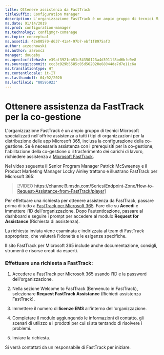 ```yaml
---
title: Ottenere assistenza da FastTrack
titleSuffix: Configuration Manager
description: L'organizzazione FastTrack è un ampio gruppo di tecnici Microsoft specializzati nell'offrire assistenza a tutti i tipi di organizzazioni per la distribuzione delle app Microsoft 365
ms.date: 01/14/2019
ms.prod: configuration-manager
ms.technology: configmgr-comanage
ms.topic: conceptual
ms.assetid: 42e80570-d637-41a4-97b7-ebf1f8975af3
author: aczechowski
ms.author: aaroncz
manager: dougeby
ms.openlocfilehash: e39af3921eb51c54350123a4d3911f8bd6bfd0e8
ms.sourcegitcommit: ccc3c929b5585c05d562020e68044de7d7e11c6a
ms.translationtype: HT
ms.contentlocale: it-IT
ms.lasthandoff: 04/02/2020
ms.locfileid: "80595923"
---
```

# <a name="get-help-from-fasttrack-for-co-management"></a>Ottenere assistenza da FastTrack per la co-gestione

L'organizzazione FastTrack è un ampio gruppo di tecnici Microsoft specializzati nell'offrire assistenza a tutti i tipi di organizzazioni per la distribuzione delle app Microsoft 365, inclusa la configurazione della co-gestione. Se è necessaria assistenza con i prerequisiti per la co-gestione, l'abilitazione della co-gestione o il trasferimento dei carichi di lavoro, richiedere assistenza a [Microsoft FastTrack](https://Microsoft.com/FastTrack/). 

Nel video seguente il Senior Program Manager Patrick McSweeney e il Product Marketing Manager Locky Ainley trattano e illustrano FastTrack per Microsoft 365:

> [!VIDEO https://channel9.msdn.com/Series/Endpoint-Zone/How-to-Request-Assistance-from-FastTrack/player]

Per effettuare una richiesta per ottenere assistenza da FastTrack, passare prima di tutto a [FastTrack per Microsoft 365](https://fasttrack.microsoft.com/microsoft365/capabilities?view=security). Fare clic su **Accedi** e immettere l'ID dell'organizzazione. Dopo l'autenticazione, passare al dashboard e seguire i prompt per accedere al modulo **Request for Assistance** (Richiesta di assistenza).

La richiesta inviata viene esaminata e indirizzata al team di FastTrack appropriato, che valuterà l'idoneità e le esigenze specifiche. 

Il sito FastTrack per Microsoft 365 include anche documentazione, consigli, strumenti e risorse creati da esperti.


### <a name="make-a-fasttrack-request"></a>Effettuare una richiesta a FastTrack:

1. Accedere a [FastTrack per Microsoft 365](https://fasttrack.microsoft.com/microsoft365/capabilities?view=security) usando l'ID e la password dell'organizzazione.  

2. Nella sezione Welcome to FastTrack (Benvenuto in FastTrack), selezionare **Request FastTrack Assistance** (Richiedi assistenza FastTrack).  

3. Immettere il numero di **licenze EMS** all'interno dell'organizzazione.  

4. Completare il modulo aggiungendo le informazioni di contatto, gli scenari di utilizzo e i prodotti per cui si sta tentando di risolvere i problemi.

5. Inviare la richiesta. 

Si verrà contattati da un responsabile di FastTrack per iniziare.

